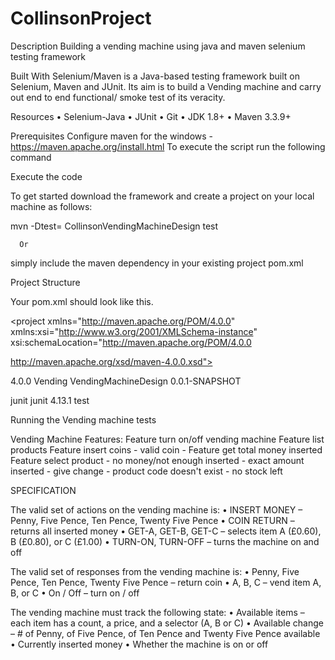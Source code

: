 # CollinsonProject

Description
Building a vending machine using java and maven selenium testing framework

Built With
Selenium/Maven is a Java-based testing framework built on Selenium, Maven and JUnit. Its aim is to build a Vending machine and carry out end to end functional/ smoke test of its veracity.

Resources
•	Selenium-Java
•	JUnit
•	Git
•	JDK 1.8+
•	Maven 3.3.9+

Prerequisites
Configure maven for the windows - https://maven.apache.org/install.html 
To execute the script run the following command

Execute the code

To get started download the framework and create a project on your local machine as follows:

mvn -Dtest= CollinsonVendingMachineDesign test

      Or
      
simply include the maven dependency in your existing project pom.xml

Project Structure

Your pom.xml should look like this.

<project xmlns="http://maven.apache.org/POM/4.0.0" xmlns:xsi="http://www.w3.org/2001/XMLSchema-instance" xsi:schemaLocation="http://maven.apache.org/POM/4.0.0 

http://maven.apache.org/xsd/maven-4.0.0.xsd">
 
 <modelVersion>4.0.0</modelVersion>
  <groupId>Vending</groupId>
  <artifactId>VendingMachineDesign</artifactId>
  <version>0.0.1-SNAPSHOT</version>
  
  <dependencies>
  <!-- https://mvnrepository.com/artifact/junit/junit -->
<dependency>
    <groupId>junit</groupId>
    <artifactId>junit</artifactId>
    <version>4.13.1</version>
    <scope>test</scope>
</dependency>
    
  </dependencies>
    
</project>

Running the Vending machine tests

Vending Machine Features:
Feature turn on/off vending machine
Feature list products
Feature insert coins - valid coin - 
Feature get total money inserted
Feature select product - no money/not enough inserted - exact amount inserted - give change - product code doesn't exist - no stock left 

SPECIFICATION

The valid set of actions on the vending machine is:
•	INSERT MONEY – Penny, Five Pence, Ten Pence, Twenty Five Pence 
•	COIN RETURN – returns all inserted money
•	GET-A, GET-B, GET-C – selects item A (£0.60), B (£0.80), or C (£1.00)
•	TURN-ON, TURN-OFF – turns the machine on and off

The valid set of responses from the vending machine is:
•	Penny, Five Pence, Ten Pence, Twenty Five Pence – return coin
•	A, B, C – vend item A, B, or C
•	On / Off – turn on / off

The vending machine must track the following state:
•	Available items – each item has a count, a price, and a selector (A, B or C)
•	Available change – # of Penny, of Five Pence, of Ten Pence and Twenty Five Pence available
•	Currently inserted money
•	Whether the machine is on or off


